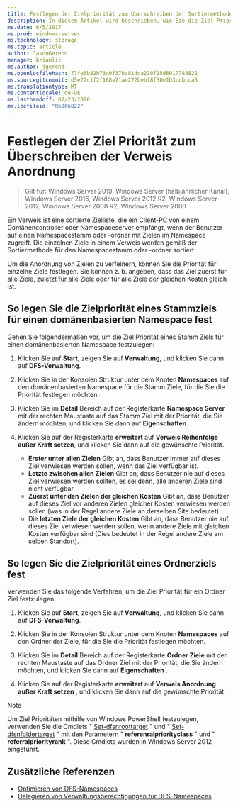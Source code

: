 ```yaml
---
title: Festlegen der Zielpriorität zum Überschreiben der Sortiermethode von Verweisen
description: In diesem Artikel wird beschrieben, wie Sie die Ziel Priorität festlegen
ms.date: 6/5/2017
ms.prod: windows-server
ms.technology: storage
ms.topic: article
author: JasonGerend
manager: brianlic
ms.author: jgerend
ms.openlocfilehash: 77fe5b82b73a0f37ba81dda210f15d6017788822
ms.sourcegitcommit: d5e27c1f2f168a71ae272bebf8f50e1b3ccbcca3
ms.translationtype: MT
ms.contentlocale: de-DE
ms.lasthandoff: 07/23/2020
ms.locfileid: "86966822"
---
```

# <a name="set-target-priority-to-override-referral-ordering"></a>Festlegen der Ziel Priorität zum Überschreiben der Verweis Anordnung

> Gilt für: Windows Server 2019, Windows Server (halbjährlicher Kanal), Windows Server 2016, Windows Server 2012 R2, Windows Server 2012, Windows Server 2008 R2, Windows Server 2008

Ein Verweis ist eine sortierte Zielliste, die ein Client-PC von einem Domänencontroller oder Namespaceserver empfängt, wenn der Benutzer auf einen Namespacestamm oder -ordner mit Zielen im Namespace zugreift. Die einzelnen Ziele in einem Verweis werden gemäß der Sortiermethode für den Namespacestamm oder -ordner sortiert.

Um die Anordnung von Zielen zu verfeinern, können Sie die Priorität für einzelne Ziele festlegen. Sie können z. b. angeben, dass das Ziel zuerst für alle Ziele, zuletzt für alle Ziele oder für alle Ziele der gleichen Kosten gleich ist.

## <a name="to-set-target-priority-on-a-root-target-for-a-domain-based-namespace"></a>So legen Sie die Zielpriorität eines Stammziels für einen domänenbasierten Namespace fest

Gehen Sie folgendermaßen vor, um die Ziel Priorität eines Stamm Ziels für einen domänenbasierten Namespace festzulegen:

1.  Klicken Sie auf **Start**, zeigen Sie auf **Verwaltung**, und klicken Sie dann auf **DFS-Verwaltung**.

2.  Klicken Sie in der Konsolen Struktur unter dem Knoten **Namespaces** auf den domänenbasierten Namespace für die Stamm Ziele, für die Sie die Priorität festlegen möchten.

3.  Klicken Sie im **Detail** Bereich auf der Registerkarte **Namespace Server** mit der rechten Maustaste auf das Stamm Ziel mit der Priorität, die Sie ändern möchten, und klicken Sie dann auf **Eigenschaften**.

4.  Klicken Sie auf der Registerkarte **erweitert** auf **Verweis Reihenfolge außer Kraft setzen**, und klicken Sie dann auf die gewünschte Priorität.

    -   **Erster unter allen Zielen**  Gibt an, dass Benutzer immer auf dieses Ziel verwiesen werden sollen, wenn das Ziel verfügbar ist.
    -   **Letzte zwischen allen Zielen** Gibt an, dass Benutzer nie auf dieses Ziel verwiesen werden sollten, es sei denn, alle anderen Ziele sind nicht verfügbar.
    -   **Zuerst unter den Zielen der gleichen Kosten**  Gibt an, dass Benutzer auf dieses Ziel vor anderen Zielen gleicher Kosten verwiesen werden sollen (was in der Regel andere Ziele an derselben Site bedeutet).
    -   Die **letzten Ziele der gleichen Kosten**  Gibt an, dass Benutzer nie auf dieses Ziel verwiesen werden sollen, wenn andere Ziele mit gleichen Kosten verfügbar sind (Dies bedeutet in der Regel andere Ziele am selben Standort).

## <a name="to-set-target-priority-on-a-folder-target"></a>So legen Sie die Zielpriorität eines Ordnerziels fest

Verwenden Sie das folgende Verfahren, um die Ziel Priorität für ein Ordner Ziel festzulegen:

1.  Klicken Sie auf **Start**, zeigen Sie auf **Verwaltung**, und klicken Sie dann auf **DFS-Verwaltung**.

2.  Klicken Sie in der Konsolen Struktur unter dem Knoten **Namespaces** auf den Ordner der Ziele, für die Sie die Priorität festlegen möchten.

3.  Klicken Sie im **Detail** Bereich auf der Registerkarte **Ordner Ziele** mit der rechten Maustaste auf das Ordner Ziel mit der Priorität, die Sie ändern möchten, und klicken Sie dann auf **Eigenschaften** .

4.  Klicken Sie auf der Registerkarte **erweitert** auf **Verweis Anordnung außer Kraft setzen** , und klicken Sie dann auf die gewünschte Priorität.

> [!NOTE]
> Um Ziel Prioritäten mithilfe von Windows PowerShell festzulegen, verwenden Sie die Cmdlets " [Set-dfsnroottarget](/powershell/module/dfsr/update-dfsrconfigurationfromad?view=win10-ps) " und " [Set-dfsnfoldertarget](/powershell/module/dfsr/update-dfsrconfigurationfromad?view=win10-ps) " mit den Parametern " **referenralpriorityclass** " und " **referralpriorityrank** ". Diese Cmdlets wurden in Windows Server 2012 eingeführt.

## <a name="additional-references"></a>Zusätzliche Referenzen

-   [Optimieren von DFS-Namespaces](tuning-dfs-namespaces.md)
-   [Delegieren von Verwaltungsberechtigungen für DFS-Namespaces](delegate-management-permissions-for-dfs-namespaces.md)
